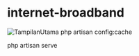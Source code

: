 # internet-broadband

![TampilanUtama](screenshoot.png)
php artisan config:cache

php artisan serve
